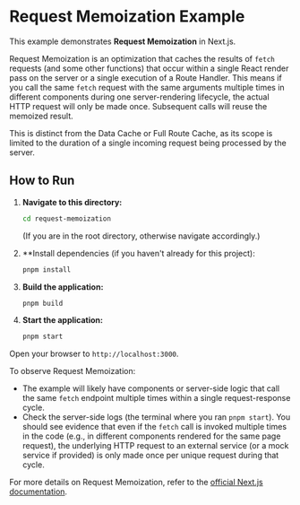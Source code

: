 # Request Memoization Example

This example demonstrates **Request Memoization** in Next.js.

Request Memoization is an optimization that caches the results of `fetch` requests (and some other functions) that occur within a single React render pass on the server or a single execution of a Route Handler. This means if you call the same `fetch` request with the same arguments multiple times in different components during one server-rendering lifecycle, the actual HTTP request will only be made once. Subsequent calls will reuse the memoized result.

This is distinct from the Data Cache or Full Route Cache, as its scope is limited to the duration of a single incoming request being processed by the server.

## How to Run

1.  **Navigate to this directory:**

    ```bash
    cd request-memoization
    ```

    (If you are in the root directory, otherwise navigate accordingly.)

2.  \*\*Install dependencies (if you haven't already for this project):

    ```bash
    pnpm install
    ```

3.  **Build the application:**

    ```bash
    pnpm build
    ```

4.  **Start the application:**
    ```bash
    pnpm start
    ```

Open your browser to `http://localhost:3000`.

To observe Request Memoization:

- The example will likely have components or server-side logic that call the same `fetch` endpoint multiple times within a single request-response cycle.
- Check the server-side logs (the terminal where you ran `pnpm start`). You should see evidence that even if the `fetch` call is invoked multiple times in the code (e.g., in different components rendered for the same page request), the underlying HTTP request to an external service (or a mock service if provided) is only made once per unique request during that cycle.

For more details on Request Memoization, refer to the [official Next.js documentation](https://nextjs.org/docs/app/building-your-application/caching#request-memoization).
